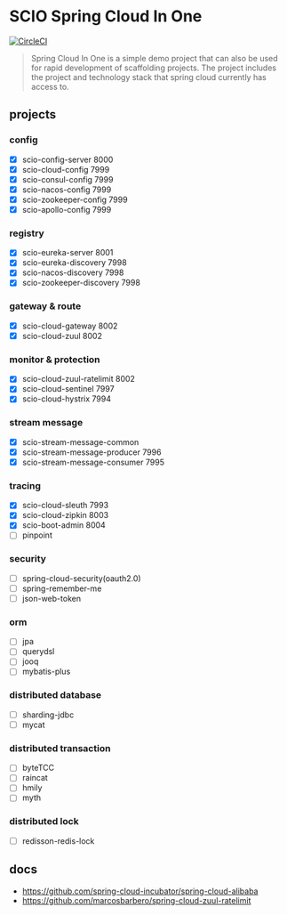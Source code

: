 # SCIO Spring Cloud In One
[![CircleCI](https://circleci.com/gh/rench/scio.svg?style=svg)](https://circleci.com/gh/rench/scio)
> Spring Cloud In One is a simple demo project that can also be used for rapid development of scaffolding projects. The project includes the project and technology stack that spring cloud currently has access to.

## projects
### config
- [x] scio-config-server 8000
- [x] scio-cloud-config 7999
- [x] scio-consul-config 7999
- [x] scio-nacos-config 7999
- [x] scio-zookeeper-config 7999
- [x] scio-apollo-config 7999

### registry
- [x] scio-eureka-server 8001
- [x] scio-eureka-discovery 7998
- [x] scio-nacos-discovery 7998
- [x] scio-zookeeper-discovery 7998

### gateway & route
- [x] scio-cloud-gateway 8002
- [x] scio-cloud-zuul 8002

### monitor & protection
- [x] scio-cloud-zuul-ratelimit 8002
- [x] scio-cloud-sentinel 7997
- [x] scio-cloud-hystrix 7994

### stream message

- [x] scio-stream-message-common
- [x] scio-stream-message-producer 7996
- [x] scio-stream-message-consumer 7995

### tracing
- [x] scio-cloud-sleuth 7993
- [x] scio-cloud-zipkin 8003
- [x] scio-boot-admin 8004
- [ ] pinpoint

### security
- [ ] spring-cloud-security(oauth2.0)
- [ ] spring-remember-me
- [ ] json-web-token

### orm
- [ ] jpa
- [ ] querydsl
- [ ] jooq
- [ ] mybatis-plus

### distributed database
- [ ] sharding-jdbc
- [ ] mycat

### distributed transaction
- [ ] byteTCC
- [ ] raincat
- [ ] hmily
- [ ] myth

### distributed lock
- [ ] redisson-redis-lock





## docs

- https://github.com/spring-cloud-incubator/spring-cloud-alibaba
- https://github.com/marcosbarbero/spring-cloud-zuul-ratelimit